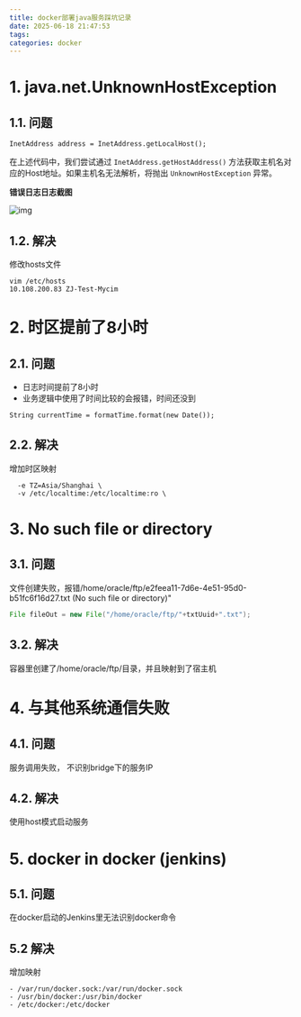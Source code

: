 ```yaml
---
title: docker部署java服务踩坑记录
date: 2025-06-18 21:47:53
tags:
categories: docker
---
```


# 1. java.net.UnknownHostException

## 1.1. 问题

```plain
InetAddress address = InetAddress.getLocalHost();
```

在上述代码中，我们尝试通过 `InetAddress.getHostAddress()` 方法获取主机名对应的Host地址。如果主机名无法解析，将抛出 `UnknownHostException` 异常。

**错误日志日志截图**

![img](https://panyuro.oss-cn-beijing.aliyuncs.com/1750210808068-80321ab6-8263-419d-a28d-42d8abae6cc6.png)



## 1.2. 解决

修改hosts文件

```plain
vim /etc/hosts
10.108.200.83 ZJ-Test-Mycim
```

# 2. 时区提前了8小时

## 2.1. 问题

- 日志时间提前了8小时
- 业务逻辑中使用了时间比较的会报错，时间还没到

```plain
String currentTime = formatTime.format(new Date());
```

## 2.2. 解决

增加时区映射

```
  -e TZ=Asia/Shanghai \
  -v /etc/localtime:/etc/localtime:ro \
```

# 3. No such file or directory

## 3.1. 问题

文件创建失败，报错/home/oracle/ftp/e2feea11-7d6e-4e51-95d0-b51fc6f16d27.txt (No such file or directory)"

```java
File fileOut = new File("/home/oracle/ftp/"+txtUuid+".txt");
```

## 3.2. 解决

容器里创建了/home/oracle/ftp/目录，并且映射到了宿主机

# 4. 与其他系统通信失败

## 4.1. 问题

服务调用失败， 不识别bridge下的服务IP

## 4.2. 解决

使用host模式启动服务

# 5. docker in docker (jenkins)

## 5.1. 问题

在docker启动的Jenkins里无法识别docker命令

## 5.2 解决

增加映射

```
- /var/run/docker.sock:/var/run/docker.sock
- /usr/bin/docker:/usr/bin/docker
- /etc/docker:/etc/docker
```



